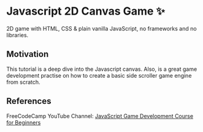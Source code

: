# Javascript 2D Canvas Game ✨

2D game with HTML, CSS & plain vanilla JavaScript, no frameworks and no libraries.

## Motivation

This tutorial is a deep dive into the Javascript canvas. Also, is a great game development practise on how to create a basic side scroller game engine from scratch.

## References

FreeCodeCamp YouTube Channel: [JavaScript Game Development Course for Beginners](https://www.youtube.com/watch?v=GFO_txvwK_c&ab_channel=freeCodeCamp.org)

